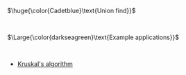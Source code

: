 $\huge{\color{Cadetblue}\text{Union find}}$

<br/>

$\Large{\color{darkseagreen}\text{Example applications}}$

<br/>

- [Kruskal's algorithm](../../algorithms/graphs/MST-kruskal/README.md)
